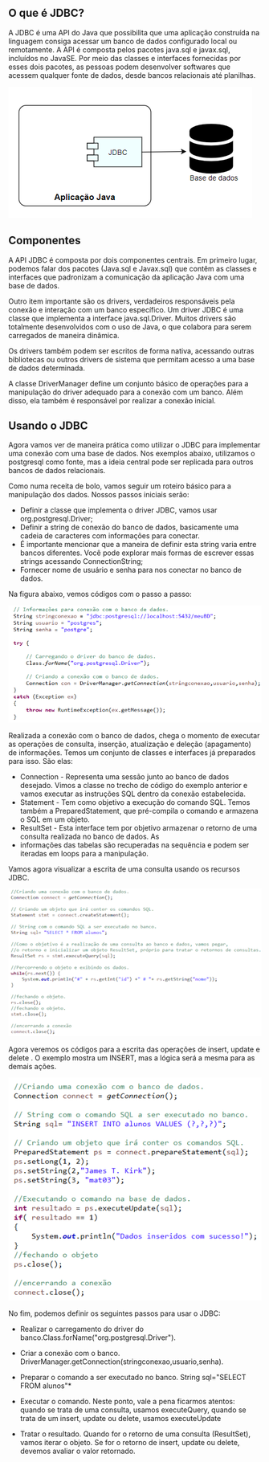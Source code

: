 ## O que é JDBC?

A JDBC é uma API do Java que possibilita que uma aplicação construída na linguagem consiga acessar um banco de dados 
configurado local ou remotamente. A API é composta pelos pacotes java.sql e javax.sql, incluídos no JavaSE. 
Por meio das classes e interfaces fornecidas por esses dois pacotes, as pessoas podem desenvolver softwares que acessem 
qualquer fonte de dados, desde bancos relacionais até planilhas.

![img.png](img.png)

## Componentes

A API JDBC é composta por dois componentes centrais. Em primeiro lugar, podemos falar dos pacotes (Java.sql e Javax.sql) 
que contêm as classes e interfaces que padronizam a comunicação da aplicação Java com uma base de dados.

Outro item importante são os drivers, verdadeiros responsáveis pela conexão e interação com um banco específico. 
Um driver JDBC é uma classe que implementa a interface java.sql.Driver. Muitos drivers são totalmente desenvolvidos 
com o uso de Java, o que colabora para serem carregados de maneira dinâmica.

Os drivers também podem ser escritos de forma nativa, acessando outras bibliotecas ou outros drivers de sistema que 
permitam acesso a uma base de dados determinada.

A classe DriverManager define um conjunto básico de operações para a manipulação do driver adequado para a conexão com 
um banco. Além disso, ela também é responsável por realizar a conexão inicial.

## Usando o JDBC

Agora vamos ver de maneira prática como utilizar o JDBC para implementar uma conexão com uma base de dados. Nos exemplos
abaixo, utilizamos o postgresql como fonte, mas a ideia central pode ser replicada para outros bancos de dados
relacionais.

Como numa receita de bolo, vamos seguir um roteiro básico para a manipulação dos dados. Nossos passos iniciais serão:

- Definir a classe que implementa o driver JDBC, vamos usar org.postgresql.Driver;
- Definir a string de conexão do banco de dados, basicamente uma cadeia de caracteres com informações para conectar. 
- É importante mencionar que a maneira de definir esta string varia entre bancos diferentes. Você pode explorar mais
formas de escrever essas strings acessando ConnectionString;
- Fornecer nome de usuário e senha para nos conectar no banco de dados.

Na figura abaixo, vemos códigos com o passo a passo:

![img_1.png](img_1.png)

Realizada a conexão com o banco de dados, chega o momento de executar as operações de consulta, inserção, atualização 
e deleção (apagamento) de informações. Temos um conjunto de classes e interfaces já preparados para isso. São elas:

- Connection - Representa uma sessão junto ao banco de dados desejado. Vimos a classe no trecho de código do exemplo
anterior e vamos executar as instruções SQL dentro da conexão estabelecida.
- Statement - Tem como objetivo a execução do comando SQL. Temos também a PreparedStatement, que pré-compila o comando 
e armazena o SQL em um objeto.
- ResultSet - Esta interface tem por objetivo armazenar o retorno de uma consulta realizada no banco de dados. As 
- informações das tabelas são recuperadas na sequência e podem ser iteradas em loops para a manipulação.

Vamos agora visualizar a escrita de uma consulta usando os recursos JDBC.

![img_2.png](img_2.png)

Agora veremos os códigos para a escrita das operações de insert, update e delete . O exemplo mostra um INSERT, mas a
lógica será a mesma para as demais ações.


![img_3.png](img_3.png)

No fim, podemos definir os seguintes passos para usar o JDBC:

- Realizar o carregamento do driver do banco.Class.forName("org.postgresql.Driver").

- Criar a conexão com o banco. DriverManager.getConnection(stringconexao,usuario,senha).

- Preparar o comando a ser executado no banco. String sql="SELECT FROM alunos"*

- Executar o comando. Neste ponto, vale a pena ficarmos atentos: quando se trata de uma consulta, usamos executeQuery, 
quando se trata de um insert, update ou delete, usamos executeUpdate

- Tratar o resultado. Quando for o retorno de uma consulta (ResultSet), vamos iterar o objeto. Se for o retorno de insert,
update ou delete, devemos avaliar o valor retornado.


